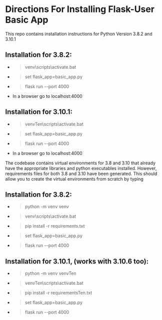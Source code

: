 # Directions For Installing Flask-User Basic App

This repo contains installation instructions for Python Version 3.8.2 and 3.10.1 

## Installation for 3.8.2:

- >venv\scripts\activate.bat
- >set flask_app=basic_app.py
- >flask run --port 4000
- In a browser go to localhost:4000

## Installation for 3.10.1:

- >venvTen\scripts\activate.bat
- >set flask_app=basic_app.py
- >flask run --port 4000
- In a browser go to localhost:4000

The codebase contains virtual environments for 3.8 and 3.10 that already have the appropriate libraries and python executables installed.  However, requirements files for both 3.8 and 3.10 have been generated.  This should allow you to create the virtual environments from scratch by typing 

## Installation for 3.8.2:

- >python -m venv venv
- >venv\scripts\activate.bat
- >pip install -r requirements.txt
- >set flask_app=basic_app.py
- >flask run --port 4000

## Installation for 3.10.1, (works with 3.10.6 too):

- >python -m venv venvTen
- >venvTen\scripts\activate.bat
- >pip install -r requirementsTen.txt
- >set flask_app=basic_app.py
- >flask run --port 4000
